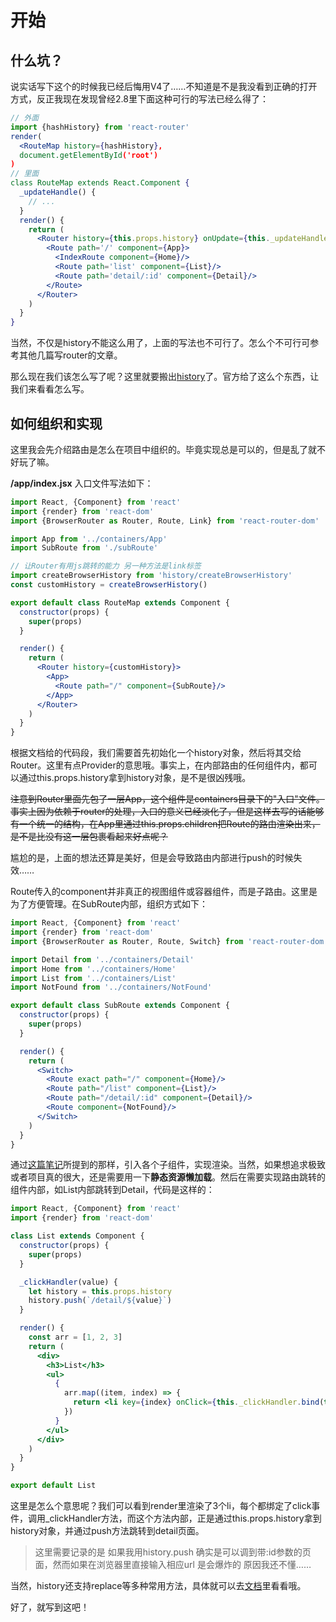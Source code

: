 # 开始

## 什么坑？
说实话写下这个的时候我已经后悔用V4了……不知道是不是我没看到正确的打开方式，反正我现在发现曾经2.8里下面这种可行的写法已经么得了：
```jsx harmony
// 外面
import {hashHistory} from 'react-router'
render(
  <RouteMap history={hashHistory},
  document.getElementById('root')
)
// 里面
class RouteMap extends React.Component {
  _updateHandle() {
    // ...
  }
  render() {
    return (
      <Router history={this.props.history} onUpdate={this._updateHandle.bind(this)}>
        <Route path='/' component={App}>
          <IndexRoute component={Home}/>
          <Route path='list' component={List}/>
          <Route path='detail/:id' component={Detail}/>                 <Route path='*' component={NotFound}/>
        </Route>
      </Router>
    )
  }
}
```
当然，不仅是history不能这么用了，上面的写法也不可行了。怎么个不可行可参考其他几篇写router的文章。

那么现在我们该怎么写了呢？这里就要搬出[history](https://github.com/ReactTraining/history)了。官方给了这么个东西，让我们来看看怎么写。

## 如何组织和实现

这里我会先介绍路由是怎么在项目中组织的。毕竟实现总是可以的，但是乱了就不好玩了嘛。

**/app/index.jsx**
入口文件写法如下：
```jsx harmony
import React, {Component} from 'react'
import {render} from 'react-dom'
import {BrowserRouter as Router, Route, Link} from 'react-router-dom'

import App from '../containers/App'
import SubRoute from './subRoute'

// 让Router有用js跳转的能力 另一种方法是link标签
import createBrowserHistory from 'history/createBrowserHistory'
const customHistory = createBrowserHistory()

export default class RouteMap extends Component {
  constructor(props) {
    super(props)
  }

  render() {
    return (
      <Router history={customHistory}>
        <App>
          <Route path="/" component={SubRoute}/>
        </App>
      </Router>
    )
  }
}
```
根据文档给的代码段，我们需要首先初始化一个history对象，然后将其交给Router。这里有点Provider的意思哦。事实上，在内部路由的任何组件内，都可以通过this.props.history拿到history对象，是不是很凶残哦。

~~注意到Router里面先包了一层App，这个组件是containers目录下的"入口"文件。事实上因为依赖于router的处理，入口的意义已经淡化了，但是这样去写的话能够有一个统一的结构，在App里通过this.props.children把Route的路由渲染出来，是不是比没有这一层包裹看起来好点呢？~~

尴尬的是，上面的想法还算是美好，但是会导致路由内部进行push的时候失效……

Route传入的component并非真正的视图组件或容器组件，而是子路由。这里是为了方便管理。在SubRoute内部，组织方式如下：
```jsx harmony
import React, {Component} from 'react'
import {render} from 'react-dom'
import {BrowserRouter as Router, Route, Switch} from 'react-router-dom'

import Detail from '../containers/Detail'
import Home from '../containers/Home'
import List from '../containers/List'
import NotFound from '../containers/NotFound'

export default class SubRoute extends Component {
  constructor(props) {
    super(props)
  }

  render() {
    return (
      <Switch>
        <Route exact path="/" component={Home}/>
        <Route path="/list" component={List}/>
        <Route path="/detail/:id" component={Detail}/>
        <Route component={NotFound}/>
      </Switch>
    )
  }
}
```

通过[这篇笔记](./react-routerV4的Page%20Not%20Found该怎么做.md)所提到的那样，引入各个子组件，实现渲染。当然，如果想追求极致或者项目真的很大，还是需要用一下**静态资源懒加载**。然后在需要实现路由跳转的组件内部，如List内部跳转到Detail，代码是这样的：

```jsx harmony
import React, {Component} from 'react'
import {render} from 'react-dom'

class List extends Component {
  constructor(props) {
    super(props)
  }

  _clickHandler(value) {
    let history = this.props.history
    history.push(`/detail/${value}`)
  }

  render() {
    const arr = [1, 2, 3]
    return (
      <div>
        <h3>List</h3>
        <ul>
          {
            arr.map((item, index) => {
              return <li key={index} onClick={this._clickHandler.bind(this, item)}>JS jump to /detail/{item}</li>
            })
          }
        </ul>
      </div>
    )
  }
}

export default List
```

这里是怎么个意思呢？我们可以看到render里渲染了3个li，每个都绑定了click事件，调用_clickHandler方法，而这个方法内部，正是通过this.props.history拿到history对象，并通过push方法跳转到detail页面。

> 这里需要记录的是 如果我用history.push 确实是可以调到带:id参数的页面，然而如果在浏览器里直接输入相应url 是会爆炸的 原因我还不懂……

当然，history还支持replace等多种常用方法，具体就可以去[文档](https://github.com/ReactTraining/history)里看看哦。

好了，就写到这吧！

